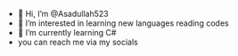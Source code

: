 - 👋 Hi, I’m @Asadullah523
- 👀 I’m interested in learning new languages reading codes
- 🌱 I’m currently learning C#
- you can reach me via my socials 

<!---
Asadullah523/Asadullah523 is a ✨ special ✨ repository because its `README.md` (this file) appears on your GitHub profile.
You can click the Preview link to take a look at your changes.
--->
